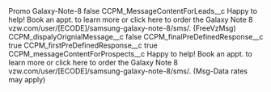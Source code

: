 <?xml version="1.0" encoding="UTF-8"?>
<CustomMetadata xmlns="http://soap.sforce.com/2006/04/metadata" xmlns:xsi="http://www.w3.org/2001/XMLSchema-instance" xmlns:xsd="http://www.w3.org/2001/XMLSchema">
    <label>Promo Galaxy-Note-8</label>
    <protected>false</protected>
    <values>
        <field>CCPM_MessageContentForLeads__c</field>
        <value xsi:type="xsd:string">Happy to help! Book an appt. to learn more or click here to order the Galaxy Note 8 vzw.com/user/[ECODE]/samsung-galaxy-note-8/sms/. (FreeVzMsg)</value>
    </values>
    <values>
        <field>CCPM_dispalyOrignialMessage__c</field>
        <value xsi:type="xsd:boolean">false</value>
    </values>
    <values>
        <field>CCPM_finalPreDefinedResponse__c</field>
        <value xsi:type="xsd:boolean">true</value>
    </values>
    <values>
        <field>CCPM_firstPreDefinedResponse__c</field>
        <value xsi:type="xsd:boolean">true</value>
    </values>
    <values>
        <field>CCPM_messageContentForProspects__c</field>
        <value xsi:type="xsd:string">Happy to help! Book an appt. to learn more or click here to order the Galaxy Note 8 vzw.com/user/[ECODE]/samsung-galaxy-note-8/sms/. (Msg-Data rates may apply)</value>
    </values>
</CustomMetadata>
